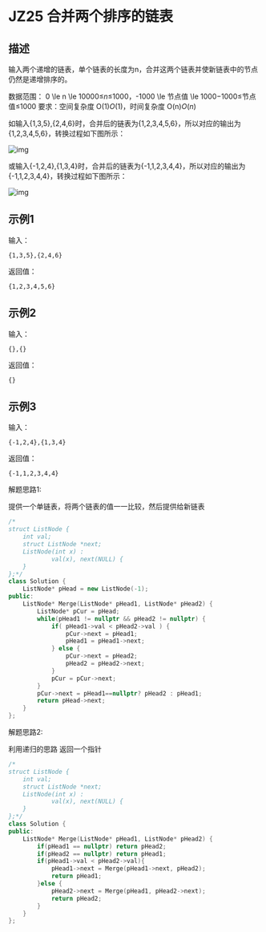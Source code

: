 # **JZ25** **合并两个排序的链表**

## 描述

输入两个递增的链表，单个链表的长度为n，合并这两个链表并使新链表中的节点仍然是递增排序的。

数据范围： 0 \le n \le 10000≤*n*≤1000，-1000 \le 节点值 \le 1000−1000≤节点值≤1000
要求：空间复杂度 O(1)*O*(1)，时间复杂度 O(n)*O*(*n*)

如输入{1,3,5},{2,4,6}时，合并后的链表为{1,2,3,4,5,6}，所以对应的输出为{1,2,3,4,5,6}，转换过程如下图所示：

![img](https://uploadfiles.nowcoder.com/images/20211014/423483716_1634208575589/09DD8C2662B96CE14928333F055C5580)

或输入{-1,2,4},{1,3,4}时，合并后的链表为{-1,1,2,3,4,4}，所以对应的输出为{-1,1,2,3,4,4}，转换过程如下图所示：

![img](https://uploadfiles.nowcoder.com/images/20211014/423483716_1634208729766/8266E4BFEDA1BD42D8F9794EB4EA0A13)

## 示例1

输入：

```
{1,3,5},{2,4,6}
```

返回值：

```
{1,2,3,4,5,6}
```

## 示例2

输入：

```
{},{}
```

返回值：

```
{}
```

## 示例3

输入：

```
{-1,2,4},{1,3,4}
```

返回值：

```
{-1,1,2,3,4,4}
```



解题思路1:

提供一个单链表，将两个链表的值一一比较，然后提供给新链表

```c++
/*
struct ListNode {
	int val;
	struct ListNode *next;
	ListNode(int x) :
			val(x), next(NULL) {
	}
};*/
class Solution {
    ListNode* pHead = new ListNode(-1);
public:
    ListNode* Merge(ListNode* pHead1, ListNode* pHead2) {
        ListNode* pCur = pHead;
        while(pHead1 != nullptr && pHead2 != nullptr) {
            if( pHead1->val < pHead2->val ) {
                pCur->next = pHead1;
                pHead1 = pHead1->next;
            } else {
                pCur->next = pHead2;
                pHead2 = pHead2->next;
            }
            pCur = pCur->next;
        }
        pCur->next = pHead1==nullptr? pHead2 : pHead1;
        return pHead->next;
    }
};
```

解题思路2:

利用递归的思路 返回一个指针

```c++
/*
struct ListNode {
	int val;
	struct ListNode *next;
	ListNode(int x) :
			val(x), next(NULL) {
	}
};*/
class Solution {
public:
    ListNode* Merge(ListNode* pHead1, ListNode* pHead2) {
        if(pHead1 == nullptr) return pHead2;
        if(pHead2 == nullptr) return pHead1;
        if(pHead1->val < pHead2->val){
            pHead1->next = Merge(pHead1->next, pHead2);
            return pHead1;
        }else {
            pHead2->next = Merge(pHead1, pHead2->next);
            return pHead2;
        }
    }
};
```


